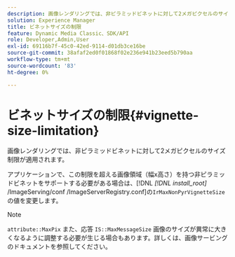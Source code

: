 ```yaml
---
description: 画像レンダリングでは、非ピラミッドビネットに対して2メガピクセルのサイズ制限が適用されます。
solution: Experience Manager
title: ビネットサイズの制限
feature: Dynamic Media Classic、SDK/API
role: Developer,Admin,User
exl-id: 69116b7f-45c0-42ed-9114-d01db3ce16be
source-git-commit: 38afaf2ed0f01868f02e236e941b23eed5b790aa
workflow-type: tm+mt
source-wordcount: '83'
ht-degree: 0%

---
```


# ビネットサイズの制限{#vignette-size-limitation}

画像レンダリングでは、非ピラミッドビネットに対して2メガピクセルのサイズ制限が適用されます。

アプリケーションで、この制限を超える画像領域（幅x高さ）を持つ非ピラミッドビネットをサポートする必要がある場合は、[!DNL *[!DNL install_root]* /ImageServing/conf /ImageServerRegistry.conf]の`IrMaxNonPyrVignetteSize`の値を変更します。

>[!NOTE]
>
>`attribute::MaxPix` また、応答 `IS::MaxMessageSize` 画像のサイズが異常に大きくなるように調整する必要が生じる場合もあります。詳しくは、画像サービングのドキュメントを参照してください。
